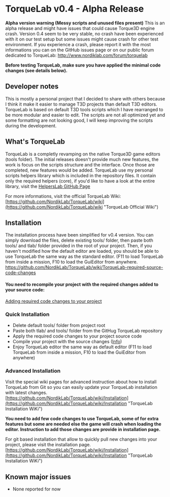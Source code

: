 # TorqueLab v0.4 - Alpha Release
**Alpha version warning (Messy scripts and unused files present)**
This is an alpha release and might have issues that could cause Torque3D engine crash. Version 0.4 seem to be very stable, no crash have been experienced with it on our test setup but some issues might cause crash for other test environment. If you experience a crash, please report it with the most informations you can on the GitHub issues page or on our public forum dedicated to TorqueLab: http://www.nordiklab.com/forum/torquelab 

**Before testing TorqueLab, make sure you have applied the minimal code changes (see details below).**
## Developer notes
This is mostly a personal project that I decided to share with others because I think it make it easier to manage T3D projects than default T3D editors. TorqueLab is based on default T3D tools scripts which I have rearranged to be more modular and easier to edit. The scripts are not all optimized yet and some formatting are not looking good, I will keep improving the scripts during the development.

## What's TorqueLab
TorqueLab is a completly revamping on the native Torque3D game editors (tools folder). The initial releases doesn't provide much new features, the work is focus on the scripts structure and the interface. Once those are completed, new features would be added.
TorqueLab use my personal scripts helpers library which is included in the repository files. It contain only the required helpers (core), if you'd like to have a look at the entire library, visit the [ HelpersLab GitHub Page]( https://github.com/NordikLab/HelpersLab "HelpersLab GitHub Page")

For more informations, visit the official TorqueLab Wiki:
[https://github.com/NordikLab/TorqueLab/wiki](https://github.com/NordikLab/TorqueLab/wiki "TorqueLab Official Wiki")

## Installation
The installation process have been simplified for v0.4 version. You can simply download the files, delete existing tools/ folder, then paste both tools/ and tlab/ folder provided in the root of your project. Then, if you haven't modified how the default editor are loaded, you should be able to use TorqueLab the same way as the standard editor. (F11 to load TorqueLab from inside a mission, F10 to load the GuiEditor from anywhere.
https://github.com/NordikLab/TorqueLab/wiki/TorqueLab-required-source-code-changes
#### You need to recompile your project with the required changes added to your source code:
[Adding required code changes to your project](https://github.com/NordikLab/TorqueLab/wiki/TorqueLab-required-source-code-changes "Info")
### Quick Installation
- Delete default tools/ folder from project root
- Paste both tlab/ and tools/ folder from the GitHug TorqueLab repository
- Apply the required code changes to your project source code
- Compile your project with the source changes ([Info](https://github.com/NordikLab/TorqueLab/wiki/TorqueLab-required-source-code-changes "Info")) 
- Enjoy TorqueLab editor the same way as default editor (F11 to load TorqueLab from inside a mission, F10 to load the GuiEditor from anywhere)

### Advanced Installation
Visit the special wiki pages for advanced instruction about how to install TorqueLab from Git so you can easily update your TorqueLab installation with latest changes.
[https://github.com/NordikLab/TorqueLab/wiki/Installation](https://github.com/NordikLab/TorqueLab/wiki/Installation "TorqueLab Installation WiKi")

**You need to add few code changes to use TorqueLab, some of for extra features but some are needed else the game will crash when loading the editor. Instruction to add those changes are provide in installation page.**

For git based installation that allow to quickly pull new changes into your project, please visit the installation page.
[https://github.com/NordikLab/TorqueLab/wiki/Installation](https://github.com/NordikLab/TorqueLab/wiki/Installation "TorqueLab Installation WiKi")


## Known major issues
* None reported for now
